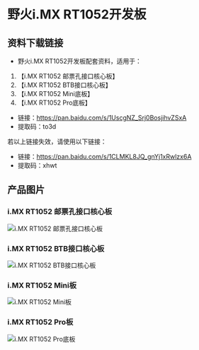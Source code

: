 [](#野火i.MX-RT1052开发板)

# 野火i.MX RT1052开发板

## 资料下载链接
* 野火i.MX RT1052开发板配套资料，适用于：

1. 【i.MX RT1052 邮票孔接口核心板】
2. 【i.MX RT1052 BTB接口核心板】
3. 【i.MX RT1052 Mini底板】
4. 【i.MX RT1052 Pro底板】
   
* 链接：https://pan.baidu.com/s/1UscgNZ_Srj0BosjihvZSxA 
* 提取码：to3d 

若以上链接失效，请使用以下链接：
* 链接：https://pan.baidu.com/s/1CLMKL8JQ_gnYj1xRwlzx6A 
* 提取码：xhwt 




## 产品图片

### i.MX RT1052 邮票孔接口核心板
![i.MX RT1052 邮票孔接口核心板](https://raw.githubusercontent.com/wiki/Embdefire/products/images/i_MX_RT系列产品/RT1052/i_MX_RT1052_邮票孔_核心板.jpg)

### i.MX RT1052 BTB接口核心板
![i.MX RT1052 BTB接口核心板](https://raw.githubusercontent.com/wiki/Embdefire/products/images/i_MX_RT系列产品/RT1052/i_MX_RT1052_BTB_核心板.jpg)

### i.MX RT1052 Mini板
![i.MX RT1052 Mini板](https://raw.githubusercontent.com/wiki/Embdefire/products/images/i_MX_RT系列产品/RT1052/i_MX_RT1052_MINI底板.jpg)

### i.MX RT1052 Pro板
![i.MX RT1052 Pro底板](https://raw.githubusercontent.com/wiki/Embdefire/products/images/i_MX_RT系列产品/RT1052/i_MX_RT1052_Pro底板.jpg)
